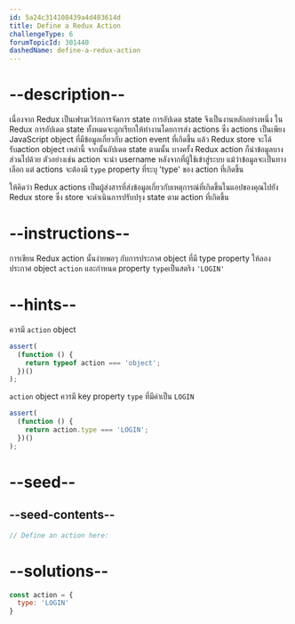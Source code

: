 ```yaml
---
id: 5a24c314108439a4d403614d
title: Define a Redux Action
challengeType: 6
forumTopicId: 301440
dashedName: define-a-redux-action
---
```


# --description--

เนื่องจาก Redux เป็นเฟรมเวิร์กการจัดการ state การอัปเดต state จึงเป็นงานหลักอย่างหนึ่ง ใน Redux การอัปเดต state ทั้งหมดจะถูกเรียกให้ทำงานโดยการส่ง actions ซึ่ง actions เป็นเพียง JavaScript object ที่มีข้อมูลเกี่ยวกับ action event ที่เกิดขึ้น แล้ว Redux store จะได้รับaction object เหล่านี้ จากนั้นอัปเดต state ตามนั้น บางครั้ง Redux action ก็นำข้อมูลบางส่วนไปด้วย ตัวอย่างเช่น action จะนำ username หลังจากที่ผู้ใช้เข้าสู่ระบบ แม้ว่าข้อมูลจะเป็นทางเลือก แต่ actions จะต้องมี `type` property ที่ระบุ 'type' ของ action ที่เกิดขึ้น

ให้คิดว่า Redux actions เป็นผู้ส่งสารที่ส่งข้อมูลเกี่ยวกับเหตุการณ์ที่เกิดขึ้นในแอปของคุณไปยัง Redux store ซึ่ง store จะดำเนินการปรับปรุง state ตาม action ที่เกิดขึ้น

# --instructions--

การเขียน Redux action นั้นง่ายพอๆ กับการประกาศ object ที่มี type property ให้ลองประกาศ object `action` และกำหนด property `type`เป็นสตริง `'LOGIN'`

# --hints--

ควรมี `action` object

```js
assert(
  (function () {
    return typeof action === 'object';
  })()
);
```

`action` object ควรมี key property `type` ที่มีค่าเป็น `LOGIN`

```js
assert(
  (function () {
    return action.type === 'LOGIN';
  })()
);
```

# --seed--

## --seed-contents--

```js
// Define an action here:
```

# --solutions--

```js
const action = {
  type: 'LOGIN'
}
```

